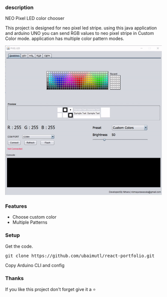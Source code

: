### description

NEO Pixel LED color chooser  

This project is designed for neo pixel led stripe. using this java application and arduino UNO 
you can send RGB values to neo pixel stripe in Custom Color mode. application has multiple color pattern modes. 

![react portfoiio](images/demo.gif)


### Features

- Choose custom color
- Multiple Patterns


### Setup

Get the code.

 <pre>git clone https://github.com/ubaimutl/react-portfolio.git</pre>
 
Copy Arduino CLI and config

### Thanks
If you like this project don't forget give it a ⭐ 
 


